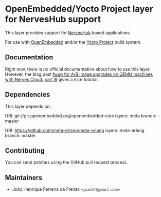 # OpenEmbedded/Yocto Project layer for NervesHub support

This layer provides support for [NervesHub](https://github.com/nerves-hub) based applications.

For use with [OpenEmbedded](http://www.openembedded.org/wiki/Main_Page) and/or
the [Yocto Project](https://www.yoctoproject.org/) build system.

## Documentation

Right now, there is no official documentation about how to use this layer. However,
the blog post [fwup for A/B image upgrades on QEMU machines with Nerves Cloud, part III](https://meta-erlang.github.io//blog/2025/01/26/index) gives a nice tutorial.

## Dependencies

This layer depends on:

  URI: git://git.openembedded.org/openembedded-core
  layers: meta
  branch: master

  URI: https://github.com/meta-erlang/meta-erlang
  layers: meta-erlang
  branch: master

## Contributing

You can send patches using the GitHub pull request process.

## Maintainers

* João Henrique Ferreira de Freitas `<joaohf@gmail.com>`
